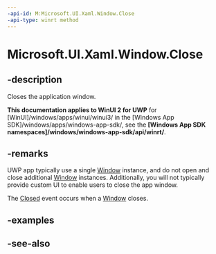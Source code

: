 ```yaml
---
-api-id: M:Microsoft.UI.Xaml.Window.Close
-api-type: winrt method
---
```


<!-- Method syntax
public void Close()
-->

# Microsoft.UI.Xaml.Window.Close

## -description
Closes the application window.

**This documentation applies to WinUI 2 for UWP** for [WinUI]/windows/apps/winui/winui3/ in the [Windows App SDK]/windows/apps/windows-app-sdk/, see the **[Windows App SDK namespaces]/windows/windows-app-sdk/api/winrt/**.

## -remarks
UWP app typically use a single [Window](window.md) instance, and do not open and close additional [Window](window.md) instances. Additionally, you will not typically provide custom UI to enable users to close the app window.

The [Closed](window_closed.md) event occurs when a [Window](window.md) closes.

## -examples

## -see-also
